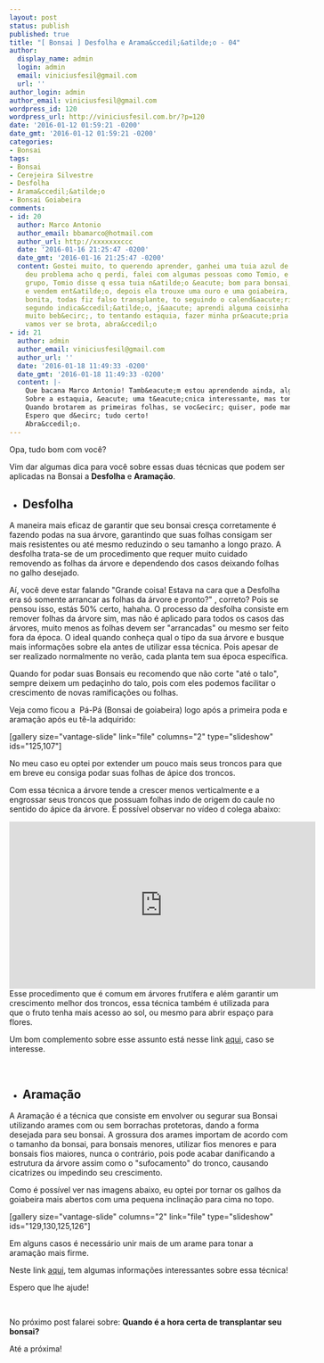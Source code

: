 ```yaml
---
layout: post
status: publish
published: true
title: "[ Bonsai ] Desfolha e Arama&ccedil;&atilde;o - 04"
author:
  display_name: admin
  login: admin
  email: viniciusfesil@gmail.com
  url: ''
author_login: admin
author_email: viniciusfesil@gmail.com
wordpress_id: 120
wordpress_url: http://viniciusfesil.com.br/?p=120
date: '2016-01-12 01:59:21 -0200'
date_gmt: '2016-01-12 01:59:21 -0200'
categories:
- Bonsai
tags:
- Bonsai
- Cerejeira Silvestre
- Desfolha
- Arama&ccedil;&atilde;o
- Bonsai Goiabeira
comments:
- id: 20
  author: Marco Antonio
  author_email: bbamarco@hotmail.com
  author_url: http://xxxxxxxccc
  date: '2016-01-16 21:25:47 -0200'
  date_gmt: '2016-01-16 21:25:47 -0200'
  content: Gostei muito, to querendo aprender, ganhei uma tuia azul de minha esposa,
    deu problema acho q perdi, falei com algumas pessoas como Tomio, e Santino do
    grupo, Tomio disse q essa tuia n&atilde;o &eacute; bom para bonsai, como produzem
    e vendem ent&atilde;o, depois ela trouxe uma ouro e uma goiabeira, essa ta muito
    bonita, todas fiz falso transplante, to seguindo o calend&aacute;rio da bonsaikai
    segundo indica&ccedil;&atilde;o, j&aacute; aprendi alguma coisinha mas ainda to
    muito beb&ecirc;, to tentando estaquia, fazer minha pr&oacute;pria &aacute;rvore
    vamos ver se brota, abra&ccedil;o
- id: 21
  author: admin
  author_email: viniciusfesil@gmail.com
  author_url: ''
  date: '2016-01-18 11:49:33 -0200'
  date_gmt: '2016-01-18 11:49:33 -0200'
  content: |-
    Que bacana Marco Antonio! Tamb&eacute;m estou aprendendo ainda, algumas coisas que tenho achado interessante eu vou tentar trazer para c&aacute;. De repente ajuda algu&eacute;m, rs.
    Sobre a estaquia, &eacute; uma t&eacute;cnica interessante, mas tome cuidado com o solo e quantidade de &aacute;gua que d&aacute; para sua &aacute;rvore. Em alguns casos, se voc&ecirc; fizer por exemplo uma estaquia com transplante podando ra&iacute;zes, pode ser um procedimento traum&aacute;tico para seu bonsai.
    Quando brotarem as primeiras folhas, se voc&ecirc; quiser, pode mandar fotos do crescimento dela que publico aqui colocando como refer&ecirc;ncia voc&ecirc;!
    Espero que d&ecirc; tudo certo!
    Abra&ccedil;o.
---
```

<p>Opa, tudo bom com voc&ecirc;?</p>
<p>Vim dar algumas dica para voc&ecirc; sobre essas duas t&eacute;cnicas que podem ser aplicadas na Bonsai a&nbsp;<strong>Desfolha</strong>&nbsp;e <strong>Arama&ccedil;&atilde;o</strong>.</p>
<ul>
<li>
<h2>Desfolha</h2>
</li>
</ul>
<p>A maneira mais eficaz de garantir que seu bonsai cres&ccedil;a corretamente &eacute; fazendo podas na sua &aacute;rvore, garantindo que suas folhas consigam ser mais resistentes ou at&eacute; mesmo reduzindo o seu tamanho a longo prazo.&nbsp;A desfolha trata-se de um procedimento que requer&nbsp;muito cuidado removendo as folhas da &aacute;rvore e dependendo dos casos deixando folhas no galho desejado.</p>
<p>A&iacute;, voc&ecirc; deve estar falando&nbsp;"Grande&nbsp;coisa! Estava na cara que a Desfolha era s&oacute; somente arrancar as folhas da &aacute;rvore e pronto?" , correto? Pois se pensou isso, est&aacute;s 50% certo, hahaha. O processo da desfolha consiste em remover folhas da &aacute;rvore sim, mas n&atilde;o &eacute; aplicado para todos os casos das &aacute;rvores, muito menos as folhas devem ser "arrancadas" ou mesmo ser feito fora da &eacute;poca. O ideal quando&nbsp;conhe&ccedil;a qual o tipo da sua &aacute;rvore e busque mais informa&ccedil;&otilde;es sobre ela antes de utilizar essa t&eacute;cnica. Pois apesar de ser realizado normalmente no ver&atilde;o, cada planta tem sua &eacute;poca espec&iacute;fica.</p>
<p>Quando for podar suas Bonsais eu recomendo que n&atilde;o corte "at&eacute; o talo", sempre deixem um peda&ccedil;inho do talo, pois com eles podemos facilitar o crescimento de novas ramifica&ccedil;&otilde;es ou folhas.</p>
<p>Veja como ficou a &nbsp;P&aacute;-P&aacute; (Bonsai de goiabeira)&nbsp;logo ap&oacute;s a primeira poda e arama&ccedil;&atilde;o ap&oacute;s eu t&ecirc;-la adquirido:</p>
<p>[gallery size="vantage-slide" link="file" columns="2" type="slideshow" ids="125,107"]</p>
<p>No meu caso eu optei por extender um pouco mais seus troncos para que em breve eu consiga podar&nbsp;suas folhas de &aacute;pice dos troncos.</p>
<p>Com essa t&eacute;cnica&nbsp;a &aacute;rvore tende a crescer menos verticalmente e a engrossar seus troncos que possuam folhas indo de origem do caule no sentido do &aacute;pice da &aacute;rvore. &Eacute; poss&iacute;vel observar no v&iacute;deo d colega abaixo:</p>
<p><iframe src="https://www.youtube.com/embed/HJIhWSVMzoI" width="550" height="300" frameborder="0" allowfullscreen="allowfullscreen"></iframe><br />
Esse procedimento que &eacute; comum em &aacute;rvores frut&iacute;fera e al&eacute;m garantir um crescimento melhor dos troncos, essa t&eacute;cnica tamb&eacute;m &eacute; utilizada para que&nbsp;o fruto tenha mais acesso ao sol, ou mesmo para abrir espa&ccedil;o para flores.</p>
<p>Um bom complemento sobre esse assunto est&aacute; nesse link&nbsp;<a href="http://www.bonsaiempire.com.br/basico/treinamento/desfolha" target="_blank">aqui</a>, caso se interesse.</p>
<p>&nbsp;</p>
<ul>
<li>
<h2>Arama&ccedil;&atilde;o</h2>
</li>
</ul>
<p>A Arama&ccedil;&atilde;o &eacute; a t&eacute;cnica que consiste em envolver ou segurar sua Bonsai utilizando arames com ou sem borrachas protetoras, dando a forma desejada para seu bonsai. A grossura dos arames importam de acordo com o tamanho da bonsai, para bonsais&nbsp;menores, utilizar fios menores e para bonsais fios maiores, nunca o contr&aacute;rio, pois pode acabar danificando a estrutura da &aacute;rvore assim como o "sufocamento" do tronco, causando cicatrizes ou impedindo seu crescimento.</p>
<p>Como &eacute; poss&iacute;vel ver nas imagens abaixo, eu optei por tornar os galhos da goiabeira mais abertos com uma pequena inclina&ccedil;&atilde;o para cima no topo.</p>
<p>[gallery size="vantage-slide" columns="2" link="file" type="slideshow" ids="129,130,125,126"]</p>
<p>Em alguns casos &eacute; necess&aacute;rio unir mais de um arame para tonar a arama&ccedil;&atilde;o mais firme.</p>
<p>Neste link <a href="http://www.guiadobonsai.com.br/dicas-sobre-aramacao-de-bonsai/">aqui</a>, tem algumas informa&ccedil;&otilde;es interessantes sobre essa t&eacute;cnica!</p>
<p>Espero que lhe ajude!</p>
<p>&nbsp;</p>
<p>No pr&oacute;ximo post falarei sobre: <strong>Quando &eacute; a hora certa de transplantar seu bonsai?</strong></p>
<p>At&eacute; a pr&oacute;xima!</p>
